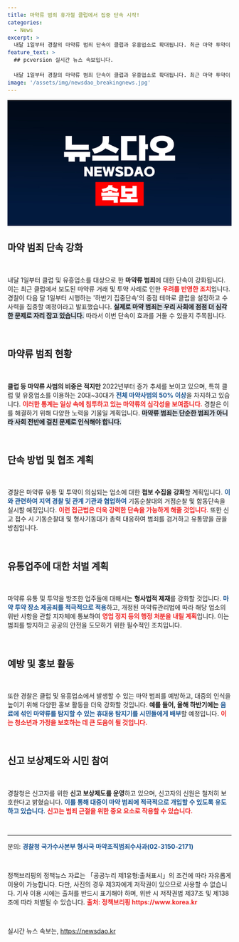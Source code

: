 ```yaml
---
title: 마약류 범죄 휴가철 클럽에서 집중 단속 시작!
categories:
  - News
excerpt: >
  내달 1일부터 경찰의 마약류 범죄 단속이 클럽과 유흥업소로 확대됩니다. 최근 마약 투약이 공공연히 이뤄지는 실태가 우려되는 가운데, 20대~30대의 마약사범이 급증하고 있어 강력한 대응이 예고됩니다. 클릭해 자세히 알아보세요!
feature_text: >
  ## pcversion 실시간 뉴스 속보입니다.

  내달 1일부터 경찰의 마약류 범죄 단속이 클럽과 유흥업소로 확대됩니다. 최근 마약 투약이 공공연히 이뤄지는 실태가 우려되는 가운데, 20대~30대의 마약사범이 급증하고 있어 강력한 대응이 예고됩니다. 클릭해 자세히 알아보세요!
image: '/assets/img/newsdao_breakingnews.jpg'
---
```


<p><img src="/assets/img/newsdao_breakingnews.jpg" alt="pcversion 속보" /></p>

<h2 data-ke-size="size26">마약 범죄 단속 강화</h2>

<p data-ke-size="size16">&nbsp;</p>

<p data-ke-size="size16">내달 1일부터 클럽 및 유흥업소를 대상으로 한 <b>마약류 범죄</b>에 대한 단속이 강화됩니다. 이는 최근 클럽에서 보도된 마약류 거래 및 투약 사례로 인한 <b><span style="color: #ee2323;">우려를 반영한 조치</span></b>입니다. 경찰이 다음 달 1일부터 시행하는 '하반기 집중단속'의 중점 테마로 클럽을 설정하고 수사력을 집중할 예정이라고 발표했습니다. <b><span style="background-color: #21538527;">실제로 마약 범죄는 우리 사회에 점점 더 심각한 문제로 자리 잡고 있습니다.</span></b> 따라서 이번 단속이 효과를 거둘 수 있을지 주목됩니다.</p>

<p data-ke-size="size16">&nbsp;</p>

<h2 data-ke-size="size26">마약류 범죄 현황</h2>

<p data-ke-size="size16">&nbsp;</p>

<p data-ke-size="size16"><b>클럽 등 마약류 사범의 비중은 적지만</b> 2022년부터 증가 추세를 보이고 있으며, 특히 클럽 및 유흥업소를 이용하는 20대~30대가 <b><span style="color: #1a5490;">전체 마약사범의 50% 이상</span></b>을 차지하고 있습니다. <b><span style="color: #ee2323;">이러한 통계는 일상 속에 침투하고 있는 마약류의 심각성을 보여줍니다.</span></b> 경찰은 이를 해결하기 위해 다양한 노력을 기울일 계획입니다. <b><span style="background-color: #21538527;">마약류 범죄는 단순한 범죄가 아니라 사회 전반에 걸친 문제로 인식해야 합니다.</span></b></p>

<p data-ke-size="size16">&nbsp;</p>

<h2 data-ke-size="size26">단속 방법 및 협조 계획</h2>

<p data-ke-size="size16">&nbsp;</p>

<p data-ke-size="size16">경찰은 마약류 유통 및 투약이 의심되는 업소에 대한 <b>첩보 수집을 강화</b>할 계획입니다. <b><span style="color: #1a5490;">이와 관련하여 지역 경찰 및 관계 기관과 협업하여</span></b> 기동순찰대의 거점순찰 및 합동단속을 실시할 예정입니다. <b><span style="color: #ee2323;">이런 접근법은 더욱 강력한 단속을 가능하게 해줄 것입니다.</span></b> 또한 신고 접수 시 기동순찰대 및 형사기동대가 총력 대응하여 범죄를 검거하고 유통망을 끊을 방침입니다.</p>

<p data-ke-size="size16">&nbsp;</p>

<h2 data-ke-size="size26">유통업주에 대한 처벌 계획</h2>

<p data-ke-size="size16">&nbsp;</p>

<p data-ke-size="size16">마약류 유통 및 투약을 방조한 업주들에 대해서는 <b>형사법적 제재</b>를 강화할 것입니다. <b><span style="color: #1a5490;">마약 투약 장소 제공죄를 적극적으로 적용</span></b>하고, 개정된 마약류관리법에 따라 해당 업소의 위반 사항을 관할 지자체에 통보하여 <b><span style="color: #ee2323;">영업 정지 등의 행정 처분을 내릴 계획</span></b>입니다. 이는 범죄를 방지하고 공공의 안전을 도모하기 위한 필수적인 조치입니다.</p>

<p data-ke-size="size16">&nbsp;</p>

<h2 data-ke-size="size26">예방 및 홍보 활동</h2>

<p data-ke-size="size16">&nbsp;</p>

<p data-ke-size="size16">또한 경찰은 클럽 및 유흥업소에서 발생할 수 있는 마약 범죄를 예방하고, 대중의 인식을 높이기 위해 다양한 홍보 활동을 더욱 강화할 것입니다. <b>예를 들어, 올해 하반기에는</b> <b><span style="color: #1a5490;">음료에 섞인 마약류를 탐지할 수 있는 휴대용 탐지기를 시민들에게 배부</span></b>할 예정입니다. <b><span style="color: #ee2323;">이는 청소년과 가정을 보호하는 데 큰 도움이 될 것입니다.</span></b></p>

<p data-ke-size="size16">&nbsp;</p>

<h2 data-ke-size="size26">신고 보상제도와 시민 참여</h2>

<p data-ke-size="size16">&nbsp;</p>

<p data-ke-size="size16">경찰청은 신고자를 위한 <b>신고 보상제도를 운영</b>하고 있으며, 신고자의 신원은 철저히 보호한다고 밝혔습니다. <b><span style="color: #1a5490;">이를 통해 대중이 마약 범죄에 적극적으로 개입할 수 있도록 유도하고 있습니다.</span></b> <b><span style="color: #ee2323;">신고는 범죄 근절을 위한 중요 요소로 작용할 수 있습니다.</span></b></p>

<p data-ke-size="size16">&nbsp;</p>

<hr>

<p data-ke-size="size16">문의: <b><span style="color: #1a5490;">경찰청 국가수사본부 형사국 마약조직범죄수사과(02-3150-2171)</span></b></p>

<p data-ke-size="size16">&nbsp;</p>

<p data-ke-size="size16">정책브리핑의 정책뉴스 자료는 「공공누리 제1유형:출처표시」의 조건에 따라 자유롭게 이용이 가능합니다. 다만, 사진의 경우 제3자에게 저작권이 있으므로 사용할 수 없습니다. 기사 이용 시에는 출처를 반드시 표기해야 하며, 위반 시 저작권법 제37조 및 제138조에 따라 처벌될 수 있습니다. <b><span style="color: #ee2323;">출처: 정책브리핑 https://www.korea.kr</span></b></p> 

<p data-ke-size="size16">&nbsp;</p>
실시간 뉴스 속보는, <a href="https://newsdao.kr" rel="dofollow">https://newsdao.kr</a>


